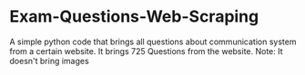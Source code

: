 # Exam-Questions-Web-Scraping
A simple python code that brings all questions about communication system from a certain website. It brings 725 Questions from the website.
Note: It doesn't bring images
